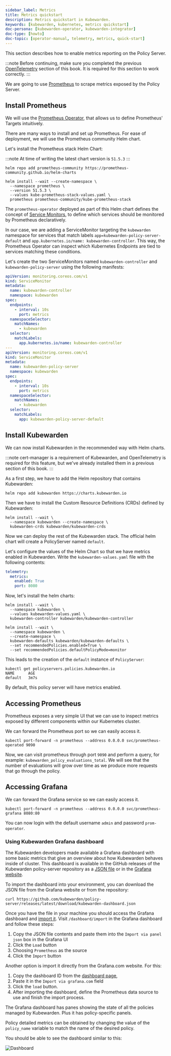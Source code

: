 ```yaml
---
sidebar_label: Metrics
title: Metrics quickstart
description: Metrics quickstart in Kubewarden.
keywords: [kubewarden, kubernetes, metrics quickstart]
doc-persona: [kubewarden-operator, kubewarden-integrator]
doc-type: [howto]
doc-topic: [operator-manual, telemetry, metrics, quick-start]
---
```


This section describes how to enable metrics reporting on the Policy Server.

:::note
Before continuing, make sure you completed the previous
[OpenTelemetry](10-opentelemetry-qs.md#install-opentelemetry) section of this book. It
is required for this section to work correctly.
:::

We are going to use [Prometheus](https://prometheus.io/) to scrape metrics exposed by the Policy
Server.

## Install Prometheus

We will use the [Prometheus Operator](https://github.com/prometheus-operator/prometheus-operator),
that allows us to define Prometheus' Targets intuitively.

There are many ways to install and set up Prometheus. For ease of deployment, we will use the
Prometheus community Helm chart.

Let's install the Prometheus stack Helm Chart:

:::note
At time of writing the latest chart version is `51.5.3`
:::

```console
helm repo add prometheus-community https://prometheus-community.github.io/helm-charts

helm install --wait --create-namespace \
  --namespace prometheus \
  --version 51.5.3 \
  --values kube-prometheus-stack-values.yaml \
  prometheus prometheus-community/kube-prometheus-stack
```

The `prometheus-operator` deployed as part of this Helm chart defines the concept of [Service
Monitors](https://github.com/prometheus-operator/prometheus-operator/blob/master/Documentation/design.md#servicemonitor),
to define which services should be monitored by Prometheus declaratively.

In our case, we are adding a ServiceMonitor targeting the `kubewarden` namespace for services that
match labels `app=kubewarden-policy-server-default` and `app.kubernetes.io/name: kubewarden-controller`.
This way, the Prometheus Operator can inspect which Kubernetes Endpoints are tied to services matching these conditions.

Let's create the two ServiceMonitors named `kubewarden-controller` and `kubewarden-policy-server` using the following manifests:

```yaml
apiVersion: monitoring.coreos.com/v1
kind: ServiceMonitor
metadata:
  name: kubewarden-controller
  namespace: kubewarden
spec:
  endpoints:
    - interval: 10s
      port: metrics
  namespaceSelector:
    matchNames:
      - kubewarden
  selector:
    matchLabels:
      app.kubernetes.io/name: kubewarden-controller
---
apiVersion: monitoring.coreos.com/v1
kind: ServiceMonitor
metadata:
  name: kubewarden-policy-server
  namespace: kubewarden
spec:
  endpoints:
    - interval: 10s
      port: metrics
  namespaceSelector:
    matchNames:
      - kubewarden
  selector:
    matchLabels:
      app: kubewarden-policy-server-default
```

## Install Kubewarden

We can now install Kubewarden in the recommended way with Helm charts.

:::note
cert-manager is a requirement of Kubewarden, and OpenTelemetry is required for this
feature, but we've already installed them in a previous section of this book.
:::

As a first step, we have to add the Helm repository that contains Kubewarden:

```console
helm repo add kubewarden https://charts.kubewarden.io
```

Then we have to install the Custom Resource Definitions (CRDs) defined by
Kubewarden:

```console
helm install --wait \
  --namespace kubewarden --create-namespace \
  kubewarden-crds kubewarden/kubewarden-crds
```

Now we can deploy the rest of the Kubewarden stack. The official helm
chart will create a PolicyServer named `default`.

Let's configure the values of the Helm Chart so that we have metrics enabled
in Kubewarden. Write the `kubewarden-values.yaml` file with the following contents:

```yaml
telemetry:
  metrics:
    enabled: True
    port: 8080
```

Now, let's install the helm charts:

```console
helm install --wait \
  --namespace kubewarden \
  --values kubewarden-values.yaml \
  kubewarden-controller kubewarden/kubewarden-controller

helm install --wait \
  --namespace kubewarden \
  --create-namespace \
  kubewarden-defaults kubewarden/kubewarden-defaults \
  --set recommendedPolicies.enabled=True \
  --set recommendedPolicies.defaultPolicyMode=monitor
```

This leads to the creation of the `default` instance of `PolicyServer`:

```console
kubectl get policyservers.policies.kubewarden.io
NAME      AGE
default   3m7s
```

By default, this policy server will have metrics enabled.

## Accessing Prometheus

Prometheus exposes a very simple UI that we can use to inspect metrics exposed by different
components within our Kubernetes cluster.

We can forward the Prometheus port so we can easily access it.

```console
kubectl port-forward -n prometheus --address 0.0.0.0 svc/prometheus-operated 9090
```

Now, we can visit prometheus through port `9090` and perform a query, for example:
`kubewarden_policy_evaluations_total`. We will see that the number of evaluations will grow over
time as we produce more requests that go through the policy.

## Accessing Grafana

We can forward the Grafana service so we can easily access it.

```console
kubectl port-forward -n prometheus --address 0.0.0.0 svc/prometheus-grafana 8080:80
```

You can now login with the default username `admin` and password `prom-operator`.

### Using Kubewarden Grafana dashboard

The Kubewarden developers made available a Grafana dashboard with some basic metrics
that give an overview about how Kubewarden behaves inside of cluster. This dashboard
is available in the GitHub releases of the Kubewarden policy-server repository as a
[JSON file](https://github.com/kubewarden/policy-server/releases/latest/download/kubewarden-dashboard.json)
or in the [Grafana website](https://grafana.com/grafana/dashboards/15314).

To import the dashboard into your environment, you can download the JSON file
from the Grafana website or from the repository:

```console
curl https://github.com/kubewarden/policy-server/releases/latest/download/kubewarden-dashboard.json
```

Once you have the file in your machine you should access the Grafana dashboard and
[import it](https://grafana.com/docs/grafana/latest/dashboards/export-import/#import-dashboard).
Visit `/dashboard/import` in the Grafana dashboard and follow these steps:

1. Copy the JSON file contents and paste them into the `Import via panel json` box in the Grafana UI
2. Click the `Load` button
3. Choosing `Prometheus` as the source
4. Click the `Import` button

Another option is import it directly from the Grafana.com website. For this:

1. Copy the dashboard ID from the [dashboard page](https://grafana.com/grafana/dashboards/15314),
2. Paste it in the `Import via grafana.com` field
3. Click the `load` button.
4. After importing the dashboard, define the Prometheus data source to use and finish
   the import process.

The Grafana dashboard has panes showing the state of all
the policies managed by Kubewarden. Plus it has policy-specific panels.

Policy detailed metrics can be obtained by changing the value of the `policy_name`
variable to match the name of the desired policy.

You should be able to see the dashboard similar to this:

![Dashboard](/img/grafana_dashboard.png)
